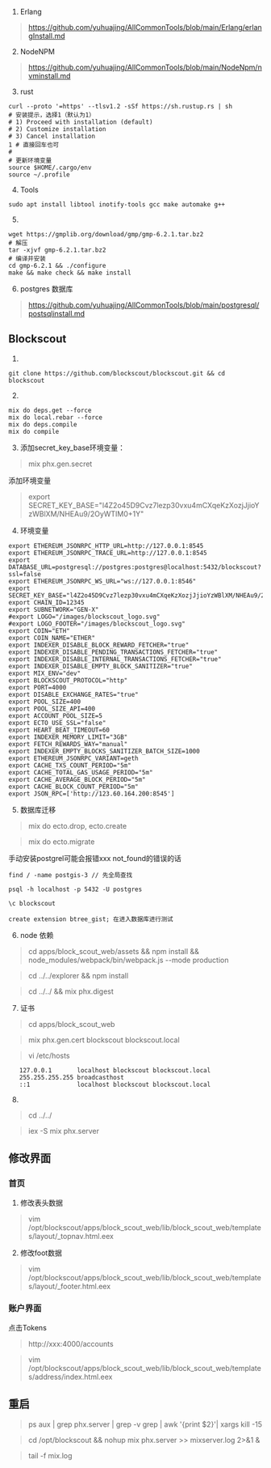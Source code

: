1. Erlang
> https://github.com/yuhuajing/AllCommonTools/blob/main/Erlang/erlangInstall.md

2. NodeNPM
> https://github.com/yuhuajing/AllCommonTools/blob/main/NodeNpm/nvminstall.md

3. rust 

```test
curl --proto '=https' --tlsv1.2 -sSf https://sh.rustup.rs | sh
# 安装提示，选择1（默认为1）
# 1) Proceed with installation (default)
# 2) Customize installation
# 3) Cancel installation
1 # 直接回车也可
#
# 更新环境变量
source $HOME/.cargo/env
source ~/.profile
```

4. Tools
```text
sudo apt install libtool inotify-tools gcc make automake g++
```

5. 
```text
wget https://gmplib.org/download/gmp/gmp-6.2.1.tar.bz2
# 解压
tar -xjvf gmp-6.2.1.tar.bz2
# 编译并安装
cd gmp-6.2.1 && ./configure
make && make check && make install
```

6. postgres 数据库

> https://github.com/yuhuajing/AllCommonTools/blob/main/postgresql/postsqlinstall.md

## Blockscout

1. 
```text
git clone https://github.com/blockscout/blockscout.git && cd blockscout
```
2. 
```text
mix do deps.get --force
mix do local.rebar --force
mix do deps.compile
mix do compile
```
3. 添加secret_key_base环境变量：

> mix phx.gen.secret

添加环境变量

> export SECRET_KEY_BASE="l4Z2o45D9Cvz7lezp30vxu4mCXqeKzXozjJjioYzWBlXM/NHEAu9/2OyWTIM0+1Y"

4. 环境变量

```text
export ETHEREUM_JSONRPC_HTTP_URL=http://127.0.0.1:8545
export ETHEREUM_JSONRPC_TRACE_URL=http://127.0.0.1:8545
export DATABASE_URL=postgresql://postgres:postgres@localhost:5432/blockscout?ssl=false
export ETHEREUM_JSONRPC_WS_URL="ws://127.0.0.1:8546"
export SECRET_KEY_BASE="l4Z2o45D9Cvz7lezp30vxu4mCXqeKzXozjJjioYzWBlXM/NHEAu9/2OyWTIM0+1Y"
export CHAIN_ID=12345
export SUBNETWORK="GEN-X"
#export LOGO="/images/blockscout_logo.svg"
#export LOGO_FOOTER="/images/blockscout_logo.svg"
export COIN="ETH"
export COIN_NAME="ETHER"
export INDEXER_DISABLE_BLOCK_REWARD_FETCHER="true"
export INDEXER_DISABLE_PENDING_TRANSACTIONS_FETCHER="true"
export INDEXER_DISABLE_INTERNAL_TRANSACTIONS_FETCHER="true"
export INDEXER_DISABLE_EMPTY_BLOCK_SANITIZER="true"
export MIX_ENV="dev"
export BLOCKSCOUT_PROTOCOL="http"
export PORT=4000
export DISABLE_EXCHANGE_RATES="true"
export POOL_SIZE=400
export POOL_SIZE_API=400
export ACCOUNT_POOL_SIZE=5
export ECTO_USE_SSL="false"
export HEART_BEAT_TIMEOUT=60
export INDEXER_MEMORY_LIMIT="3GB"
export FETCH_REWARDS_WAY="manual"
export INDEXER_EMPTY_BLOCKS_SANITIZER_BATCH_SIZE=1000
export ETHEREUM_JSONRPC_VARIANT=geth
export CACHE_TXS_COUNT_PERIOD="5m"
export CACHE_TOTAL_GAS_USAGE_PERIOD="5m"
export CACHE_AVERAGE_BLOCK_PERIOD="5m"
export CACHE_BLOCK_COUNT_PERIOD="5m"
export JSON_RPC=['http://123.60.164.200:8545']
```
5. 数据库迁移

> mix do ecto.drop, ecto.create

> mix do ecto.migrate

手动安装postgrel可能会报错xxx not_found的错误的话
```text
find / -name postgis-3 // 先全局查找

psql -h localhost -p 5432 -U postgres

\c blockscout

create extension btree_gist; 在进入数据库进行测试
```

6. node 依赖
> cd apps/block_scout_web/assets && npm install && node_modules/webpack/bin/webpack.js --mode production

> cd ../../explorer && npm install

> cd ../../ && mix phx.digest

7. 证书
> cd apps/block_scout_web

> mix phx.gen.cert blockscout blockscout.local

> vi /etc/hosts

```text
   127.0.0.1       localhost blockscout blockscout.local
   255.255.255.255 broadcasthost
   ::1             localhost blockscout blockscout.local
```
8.
> cd ../../

> iex -S mix phx.server


## 修改界面
### 首页
1. 修改表头数据
> vim /opt/blockscout/apps/block_scout_web/lib/block_scout_web/templates/layout/_topnav.html.eex
2. 修改foot数据
> vim /opt/blockscout/apps/block_scout_web/lib/block_scout_web/templates/layout/_footer.html.eex
### 账户界面

点击Tokens 
> http://xxx:4000/accounts

> vim /opt/blockscout/apps/block_scout_web/lib/block_scout_web/templates/address/index.html.eex


## 重启

> ps aux | grep phx.server | grep -v grep | awk '{print $2}'| xargs kill -15

> cd /opt/blockscout && nohup mix phx.server >> mixserver.log 2>&1 &

> tail -f mix.log
